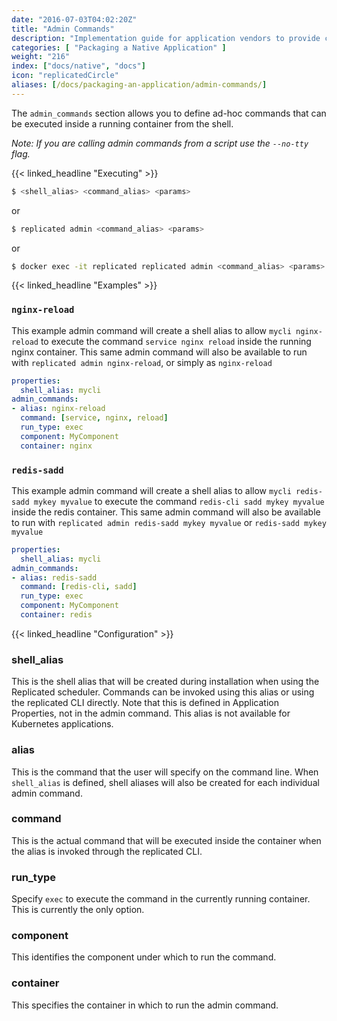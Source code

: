 ```yaml
---
date: "2016-07-03T04:02:20Z"
title: "Admin Commands"
description: "Implementation guide for application vendors to provide customers with aliased CLI commands that can be performed in the containers across a cluster."
categories: [ "Packaging a Native Application" ]
weight: "216"
index: ["docs/native", "docs"]
icon: "replicatedCircle"
aliases: [/docs/packaging-an-application/admin-commands/]
---
```


The `admin_commands` section allows you to define ad-hoc commands that can be executed inside a running container from the shell.

_Note: If you are calling admin commands from a script use the `--no-tty` flag._

{{< linked_headline "Executing" >}}

```bash
$ <shell_alias> <command_alias> <params>
```

or

```bash
$ replicated admin <command_alias> <params>
```

or

```bash
$ docker exec -it replicated replicated admin <command_alias> <params>
```

{{< linked_headline "Examples" >}}

### `nginx-reload`

This example admin command will create a shell alias to allow `mycli nginx-reload` to execute the command `service nginx reload` inside the running nginx container. This same admin command will also be available to run with `replicated admin nginx-reload`, or simply as `nginx-reload`

```yaml
properties:
  shell_alias: mycli
admin_commands:
- alias: nginx-reload
  command: [service, nginx, reload]
  run_type: exec
  component: MyComponent
  container: nginx
```

### `redis-sadd`

This example admin command will create a shell alias to allow `mycli redis-sadd mykey myvalue` to execute the command `redis-cli sadd mykey myvalue` inside the redis container. This same admin command will also be available to run with `replicated admin redis-sadd mykey myvalue` or `redis-sadd mykey myvalue`

```yaml
properties:
  shell_alias: mycli
admin_commands:
- alias: redis-sadd
  command: [redis-cli, sadd]
  run_type: exec
  component: MyComponent
  container: redis
```

{{< linked_headline "Configuration" >}}

### shell_alias

This is the shell alias that will be created during installation when using the Replicated scheduler. Commands can be invoked using this alias or using the replicated CLI directly. Note that this is defined in Application Properties, not in the admin command. This alias is not available for Kubernetes applications.

### alias

This is the command that the user will specify on the command line. When `shell_alias` is defined, shell aliases will also be created for each individual admin command.

### command

This is the actual command that will be executed inside the container when the alias is invoked through the replicated CLI.

### run_type

Specify `exec` to execute the command in the currently running container. This is currently the only option.

### component

This identifies the component under which to run the command.

### container

This specifies the container in which to run the admin command.
